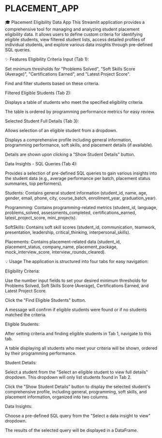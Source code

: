 # PLACEMENT_APP

🎓 Placement Eligibility Data App
This Streamlit application provides a comprehensive tool for managing and analyzing student placement eligibility data. It allows users to define custom criteria for identifying eligible students, view filtered student lists, access detailed profiles of individual students, and explore various data insights through pre-defined SQL queries.

✨ Features
Eligibility Criteria Input (Tab 1):

Set minimum thresholds for "Problems Solved", "Soft Skills Score (Average)", "Certifications Earned", and "Latest Project Score".

Find and filter students based on these criteria.

Filtered Eligible Students (Tab 2):

Displays a table of students who meet the specified eligibility criteria.

The table is ordered by programming performance metrics for easy review.

Selected Student Full Details (Tab 3):

Allows selection of an eligible student from a dropdown.

Displays a comprehensive profile including general information, programming performance, soft skills, and placement details (if available).

Details are shown upon clicking a "Show Student Details" button.

Data Insights - SQL Queries (Tab 4):

Provides a selection of pre-defined SQL queries to gain various insights into the student data (e.g., average performance per batch, placement status summaries, top performers).


Students: Contains general student information (student_id, name, age, gender, email, phone, city, course_batch, enrollment_year, graduation_year).

Programming: Contains programming-related metrics (student_id, language, problems_solved, assessments_completed, certifications_earned, latest_project_score, mini_projects).

SoftSkills: Contains soft skill scores (student_id, communication, teamwork, presentation, leadership, critical_thinking, interpersonal_skills).

Placements: Contains placement-related data (student_id, placement_status, company_name, placement_package, mock_interview_score, interview_rounds_cleared).


💡 Usage
The application is structured into four tabs for easy navigation:

Eligibility Criteria:

Use the number input fields to set your desired minimum thresholds for Problems Solved, Soft Skills Score (Average), Certifications Earned, and Latest Project Score.

Click the "Find Eligible Students" button.

A message will confirm if eligible students were found or if no students matched the criteria.

Eligible Students:

After setting criteria and finding eligible students in Tab 1, navigate to this tab.

A table displaying all students who meet your criteria will be shown, ordered by their programming performance.

Student Details:

Select a student from the "Select an eligible student to view full details" dropdown. This dropdown will only list students found in Tab 2.

Click the "Show Student Details" button to display the selected student's comprehensive profile, including general, programming, soft skills, and placement information, organized into two columns.

Data Insights:

Choose a pre-defined SQL query from the "Select a data insight to view" dropdown.

The results of the selected query will be displayed in a DataFrame.
